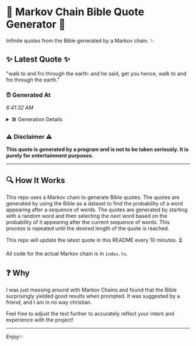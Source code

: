 # 📖 Markov Chain Bible Quote Generator 📖

Infinite quotes from the Bible generated by a Markov chain. ✨

## ✨ Latest Quote ✨
"walk to and fro through the earth: and he said, get you hence, walk to and fro through the earth."

### ⏰ Generated At
*6:41:32 AM*

<details>
    <summary>🛠️ Generation Details</summary>
    <p>
        <strong>🌱 Seed:</strong> walk<br>
        <strong>🔄 Iterations:</strong> 19<br>
        <strong>📜 Context History:</strong><br>[ walk ]: to<br>[ walk, to ]: and<br>[ walk, to, and ]: fro<br>[ walk, to, and, fro ]: through<br>[ walk, to, and, fro, through ]: the<br>[ walk, to, and, fro, through, the ]: earth:<br>[ to, and, fro, through, the, earth: ]: and<br>[ and, fro, through, the, earth:, and ]: he<br>[ fro, through, the, earth:, and, he ]: said,<br>[ through, the, earth:, and, he, said, ]: get<br>[ the, earth:, and, he, said,, get ]: you<br>[ earth:, and, he, said,, get, you ]: hence,<br>[ and, he, said,, get, you, hence, ]: walk<br>[ he, said,, get, you, hence,, walk ]: to<br>[ said,, get, you, hence,, walk, to ]: and<br>[ get, you, hence,, walk, to, and ]: fro<br>[ you, hence,, walk, to, and, fro ]: through<br>[ hence,, walk, to, and, fro, through ]: the<br>[ walk, to, and, fro, through, the ]: earth.<br>
    </p>
</details>

### ⚠️ Disclaimer ⚠️
**This quote is generated by a program and is not to be taken seriously. It is purely for entertainment purposes.**

---

## 🔍 How It Works

This repo uses a Markov chain to generate Bible quotes. The quotes are generated by using the Bible as a dataset to find the probability of a word appearing after a sequence of words. The quotes are generated by starting with a random word and then selecting the next word based on the probability of it appearing after the current sequence of words. This process is repeated until the desired length of the quote is reached.

This repo will update the latest quote in this README every 10 minutes. ⏳

All code for the actual Markov chain is in `index.ts`.

## ❓ Why

I was just messing around with Markov Chains and found that the Bible surprisingly yielded good results when prompted. 
It was suggested by a friend, and I am in no way christian.

Feel free to adjust the text further to accurately reflect your intent and experience with the project!

---

*Enjoy*✨
